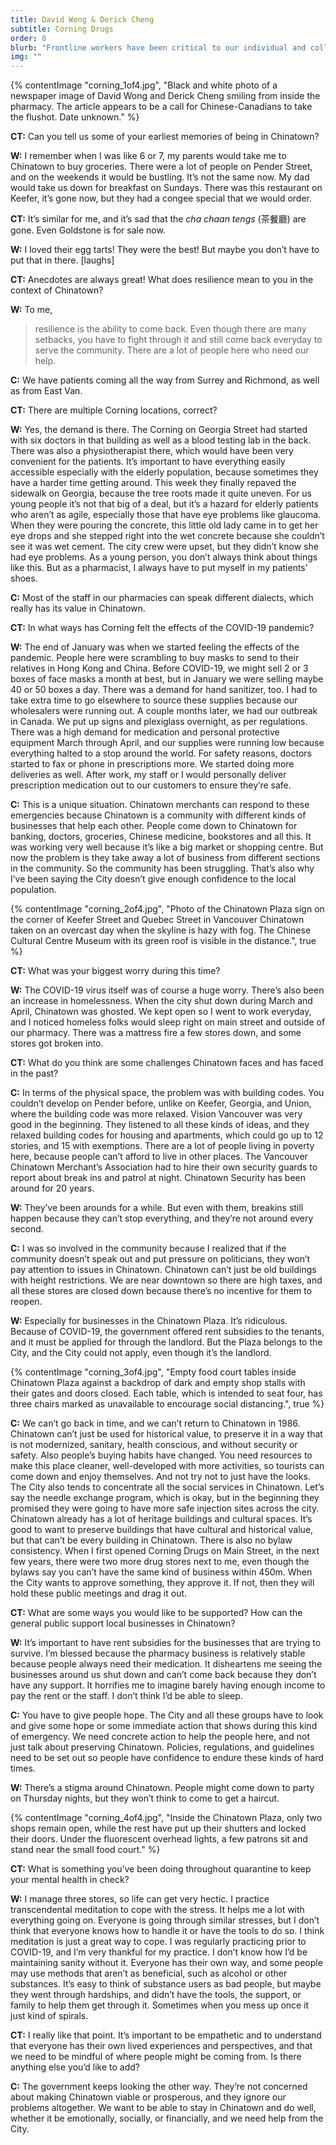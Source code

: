 ```yaml
---
title: David Wong & Derick Cheng
subtitle: Corning Drugs
order: 8
blurb: "Frontline workers have been critical to our individual and collective well-being throughout the pandemic. Who better to interview about the pandemic, resilience, and Chinatown, than frontline workers who operate Corning Drugs, a pharmacy located at 515 Main Street that’s been operating since 1972? David Wong and his mentor Derick Cheng chat with <em>Chinatown Today</em> about challenges the Chinatown business community face as a result of the pandemic, such as lack of rent subsidy and a changing client demographic. David reminds us that the pandemic is truly a global phenomenon, and that the care we give to one another can be seen through the medical masks we’ve sent, crisscrossing the Pacific, in each others’ times of need."
img: ""
---
```


{% contentImage "corning_1of4.jpg", "Black and white photo of a newspaper image of David Wong and Derick Cheng smiling from inside the pharmacy. The article appears to be a call for Chinese-Canadians to take the flushot. Date unknown." %}

**CT:** Can you tell us some of your earliest memories of being in Chinatown?

**W:** I remember when I was like 6 or 7, my parents would take me to Chinatown to buy groceries. There were a lot of people on Pender Street, and on the weekends it would be bustling. It’s not the same now. My dad would take us down for breakfast on Sundays. There was this restaurant on Keefer, it’s gone now, but they had a congee special that we would order.

**CT:** It’s similar for me, and it’s sad that the <em>cha chaan tengs</em> (茶餐廳) are gone. Even Goldstone is for sale now.

**W:** I loved their egg tarts! They were the best! But maybe you don’t have to put that in there. [laughs]

**CT:** Anecdotes are always great! What does resilience mean to you in the context of Chinatown?

**W:** To me,

<blockquote> resilience is the ability to come back. Even though there are many setbacks, you have to fight through it and still come back everyday to serve the community. There are a lot of people here who need our help.</blockquote>

**C:** We have patients coming all the way from Surrey and Richmond, as well as from East Van.

**CT:** There are multiple Corning locations, correct?

**W:** Yes, the demand is there. The Corning on Georgia Street had started with six doctors in that building as well as a blood testing lab in the back. There was also a physiotherapist there, which would have been very convenient for the patients. It’s important to have everything easily accessible especially with the elderly population, because sometimes they have a harder time getting around. This week they finally repaved the sidewalk on Georgia, because the tree roots made it quite uneven. For us young people it’s not that big of a deal, but it’s a hazard for elderly patients who aren’t as agile, especially those that have eye problems like glaucoma. When they were pouring the concrete, this little old lady came in to get her eye drops and she stepped right into the wet concrete because she couldn’t see it was wet cement. The city crew were upset, but they didn’t know she had eye problems. As a young person, you don’t always think about things like this. But as a pharmacist, I always have to put myself in my patients’ shoes.

**C:** Most of the staff in our pharmacies can speak different dialects, which really has its value in Chinatown.

**CT:** In what ways has Corning felt the effects of the COVID-19 pandemic?

**W:** The end of January was when we started feeling the effects of the pandemic. People here were scrambling to buy masks to send to their relatives in Hong Kong and China. Before COVID-19, we might sell 2 or 3 boxes of face masks a month at best, but in January we were selling maybe 40 or 50 boxes a day. There was a demand for hand sanitizer, too. I had to take extra time to go elsewhere to source these supplies because our wholesalers were running out. A couple months later, we had our outbreak in Canada. We put up signs and plexiglass overnight, as per regulations. There was a high demand for medication and personal protective equipment March through April, and our supplies were running low because everything halted to a stop around the world. For safety reasons, doctors started to fax or phone in prescriptions more. We started doing more deliveries as well. After work, my staff or I would personally deliver prescription medication out to our customers to ensure they’re safe.

**C:** This is a unique situation. Chinatown merchants can respond to these emergencies because Chinatown is a community with different kinds of businesses that help each other. People come down to Chinatown for banking, doctors, groceries, Chinese medicine, bookstores and all this. It was working very well because it’s like a big market or shopping centre. But now the problem is they take away a lot of business from different sections in the community. So the community has been struggling. That’s also why I’ve been saying the City doesn’t give enough confidence to the local population.

{% contentImage "corning_2of4.jpg", "Photo of the Chinatown Plaza sign on the corner of Keefer Street and Quebec Street in Vancouver Chinatown taken on an overcast day when the skyline is hazy with fog. The Chinese Cultural Centre Museum with its green roof is visible in the distance.", true %}

**CT:** What was your biggest worry during this time?

**W:** The COVID-19 virus itself was of course a huge worry. There’s also been an increase in homelessness. When the city shut down during March and April, Chinatown was ghosted. We kept open so I went to work everyday, and I noticed homeless folks would sleep right on main street and outside of our pharmacy. There was a mattress fire a few stores down, and some stores got broken into.

**CT:** What do you think are some challenges Chinatown faces and has faced in the past?

**C:** In terms of the physical space, the problem was with building codes. You couldn’t develop on Pender before, unlike on Keefer, Georgia, and Union, where the building code was more relaxed. Vision Vancouver was very good in the beginning. They listened to all these kinds of ideas, and they relaxed building codes for housing and apartments, which could go up to 12 stories, and 15 with exemptions. There are a lot of people living in poverty here, because people can’t afford to live in other places. The Vancouver Chinatown Merchant’s Association had to hire their own security guards to report about break ins and patrol at night. Chinatown Security has been around for 20 years.

**W:** They’ve been arounds for a while. But even with them, breakins still happen because they can’t stop everything, and they’re not around every second.

**C:** I was so involved in the community because I realized that if the community doesn’t speak out and put pressure on politicians, they won’t pay attention to issues in Chinatown. Chinatown can’t just be old buildings with height restrictions. We are near downtown so there are high taxes, and all these stores are closed down because there’s no incentive for them to reopen.

**W:** Especially for businesses in the Chinatown Plaza. It’s ridiculous. Because of COVID-19, the government offered rent subsidies to the tenants, and it must be applied for through the landlord. But the Plaza belongs to the City, and the City could not apply, even though it’s the landlord.

{% contentImage "corning_3of4.jpg", "Empty food court tables inside Chinatown Plaza against a backdrop of dark and empty shop stalls with their gates and doors closed. Each table, which is intended to seat four, has three chairs marked as unavailable to encourage social distancing.", true %}

**C:** We can’t go back in time, and we can’t return to Chinatown in 1986. Chinatown can’t just be used for historical value, to preserve it in a way that is not modernized, sanitary, health conscious, and without security or safety. Also people’s buying habits have changed. You need resources to make this place cleaner, well-developed with more activities, so tourists can come down and enjoy themselves. And not try not to just have the looks. The City also tends to concentrate all the social services in Chinatown. Let’s say the needle exchange program, which is okay, but in the beginning they promised they were going to have more safe injection sites across the city. Chinatown already has a lot of heritage buildings and cultural spaces. It’s good to want to preserve buildings that have cultural and historical value, but that can’t be every building in Chinatown. There is also no bylaw consistency. When I first opened Corning Drugs on Main Street, in the next few years, there were two more drug stores next to me, even though the bylaws say you can’t have the same kind of business within 450m. When the City wants to approve something, they approve it. If not, then they will hold these public meetings and drag it out.

**CT:** What are some ways you would like to be supported? How can the general public support local businesses in Chinatown?

**W:** It’s important to have rent subsidies for the businesses that are trying to survive. I’m blessed because the pharmacy business is relatively stable because people always need their medication. It disheartens me seeing the businesses around us shut down and can’t come back because they don’t have any support. It horrifies me to imagine barely having enough income to pay the rent or the staff. I don’t think I’d be able to sleep.

**C:** You have to give people hope. The City and all these groups have to look and give some hope or some immediate action that shows during this kind of emergency. We need concrete action to help the people here, and not just talk about preserving Chinatown. Policies, regulations, and guidelines need to be set out so people have confidence to endure these kinds of hard times.

**W:** There’s a stigma around Chinatown. People might come down to party on Thursday nights, but they won’t think to come to get a haircut.

{% contentImage "corning_4of4.jpg", "Inside the Chinatown Plaza, only two shops remain open, while the rest have put up their shutters and locked their doors. Under the fluorescent overhead lights, a few patrons sit and stand near the small food court." %}

**CT:** What is something you’ve been doing throughout quarantine to keep your mental health in check?

**W:** I manage three stores, so life can get very hectic. I practice transcendental meditation to cope with the stress. It helps me a lot with everything going on. Everyone is going through similar stresses, but I don’t think that everyone knows how to handle it or have the tools to do so. I think meditation is just a great way to cope. I was regularly practicing prior to COVID-19, and I’m very thankful for my practice. I don’t know how I’d be maintaining sanity without it. Everyone has their own way, and some people may use methods that aren’t as beneficial, such as alcohol or other substances. It’s easy to think of substance users as bad people, but maybe they went through hardships, and didn’t have the tools, the support, or family to help them get through it. Sometimes when you mess up once it just kind of spirals.

**CT:** I really like that point. It’s important to be empathetic and to understand that everyone has their own lived experiences and perspectives, and that we need to be mindful of where people might be coming from. Is there anything else you’d like to add?

**C:** The government keeps looking the other way. They’re not concerned about making Chinatown viable or prosperous, and they ignore our problems altogether. We want to be able to stay in Chinatown and do well, whether it be emotionally, socially, or financially, and we need help from the City.
